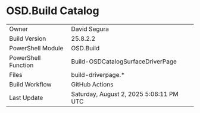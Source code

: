 ﻿# OSD.Build Catalog

| | |
|-|-|
| Owner | David Segura |
| Build Version | 25.8.2.2 |
| PowerShell Module | OSD.Build |
| PowerShell Function | Build-OSDCatalogSurfaceDriverPage |
| Files | build-driverpage.* |
| Build Workflow | GitHub Actions |
| Last Update | Saturday, August 2, 2025 5:06:11 PM UTC |
